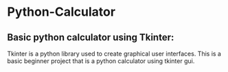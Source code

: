 # Python-Calculator
## Basic python calculator using Tkinter: 
Tkinter is a python library used to create graphical user interfaces. This is a basic beginner project that is a python calculator using tkinter gui.
